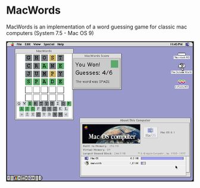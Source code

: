 # MacWords

MacWords is an implementation of a word guessing game for classic mac computers (System 7.5 - Mac OS 9)

![MacWords OS 9](images/macwords_online.png)
